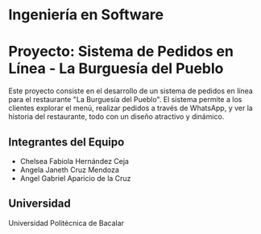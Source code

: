 # Ingeniería en Software
# Proyecto: Sistema de Pedidos en Línea - La Burguesía del Pueblo

Este proyecto consiste en el desarrollo de un sistema de pedidos en línea para el restaurante "La Burguesía del Pueblo". El sistema permite a los clientes explorar el menú, realizar pedidos a través de WhatsApp, y ver la historia del restaurante, todo con un diseño atractivo y dinámico.

## Integrantes del Equipo

- Chelsea Fabiola Hernández Ceja
- Angela Janeth Cruz Mendoza
- Angel Gabriel Aparicio de la Cruz

## Universidad

Universidad Politécnica de Bacalar
